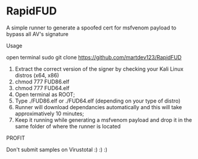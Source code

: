 # RapidFUD
A simple runner to generate a spoofed cert for msfvenom payload to bypass all AV's signature

Usage

open terminal
sudo git clone https://github.com/martdev123/RapidFUD

1) Extract the correct version of the signer by checking your Kali Linux distros (x64, x86)
2) chmod 777 FUD86.elf
3) chmod 777 FUD64.elf
4) Open terminal as ROOT;
5)  Type ./FUD86.elf or ./FUD64.elf (depending on your type of distro)
6)  Runner will download dependancies automatically and this will take approximatively 10 minutes;
7)  Keep it running while generating a msfvenom payload and drop it in the same folder of where the runner is located

PROFIT

Don't submit samples on Virustotal :) :) :)
